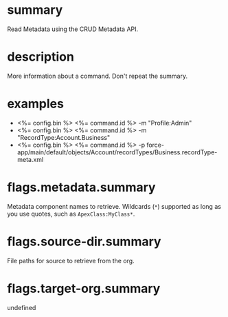 # summary

Read Metadata using the CRUD Metadata API.

# description

More information about a command. Don't repeat the summary.

# examples

- <%= config.bin %> <%= command.id %> -m "Profile:Admin"
- <%= config.bin %> <%= command.id %> -m "RecordType:Account.Business"
- <%= config.bin %> <%= command.id %> -p force-app/main/default/objects/Account/recordTypes/Business.recordType-meta.xml

# flags.metadata.summary

Metadata component names to retrieve. Wildcards (`*`) supported as long as you use quotes, such as `ApexClass:MyClass*`.

# flags.source-dir.summary

File paths for source to retrieve from the org.

# flags.target-org.summary

undefined
